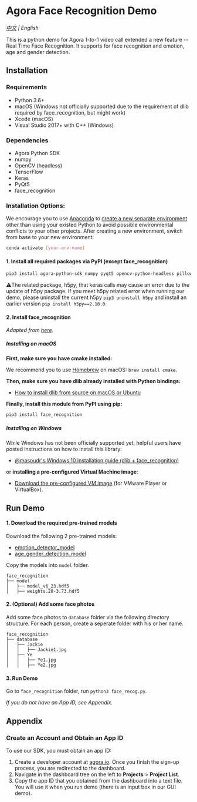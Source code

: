 # Agora Face Recognition Demo

*[中文](Readme.zh.md) | English*

This is a python demo for Agora 1-to-1 video call extended a new feature -- Real Time Face Recognition. It supports for face recognition and emotion, age and gender detection.



## Installation

### Requirements

- Python 3.6+
- macOS (Windows not officially supported due to the requirement of dlib required by face_recognition, but might work)
- Xcode (macOS)
- Visual Studio 2017+ with C++ (Windows)

### Dependencies

- Agora Python SDK
- numpy
- OpenCV (headless)
- TensorFlow
- Keras
- PyQt5
- face_recognition

### Installation Options:

We encourage you to use [Anaconda](https://www.anaconda.com/) to [create a new separate environment](https://docs.anaconda.com/anaconda/navigator/tutorials/manage-environments/#id3) other than using your existed Python to avoid possible environmental conflicts to your other projects. After creating a new environment, switch from base to your new environment:

```bash
conda activate [your-env-name]
```

#### 1. Install all required packages via PyPI (except face_recognition)

```bash
pip3 install agora-python-sdk numpy pyqt5 opencv-python-headless pillow keras tensorflow
```

⚠️The related package, h5py, that keras calls may cause an error due to the update of h5py package. If you meet h5py related error when running our demo, please uninstall the current h5py `pip3 uninstall h5py` and install an earlier version `pip install h5py==2.10.0`.

#### 2. Install face_recognition

*Adapted from [here](https://github.com/ageitgey/face_recognition/blob/master/README.md#installation).*

##### Installing on macOS

**First, make sure you have cmake installed:**

We recommend you to use [Homebrew](https://brew.sh/) on macOS: `brew install cmake`.

**Then, make sure you have dlib already installed with Python bindings:**

- [How to install dlib from source on macOS or Ubuntu](https://gist.github.com/ageitgey/629d75c1baac34dfa5ca2a1928a7aeaf)

**Finally, install this module from PyPI using pip:**

```bash
pip3 install face_recognition
```

##### Installing on Windows

While Windows has not been officially supported yet, helpful users have posted instructions on how to install this library:

- [@masoudr's Windows 10 installation guide (dlib + face_recognition)](https://github.com/ageitgey/face_recognition/issues/175#issue-257710508)

or **installing a pre-configured Virtual Machine image**:

- [Download the pre-configured VM image](https://medium.com/@ageitgey/try-deep-learning-in-python-now-with-a-fully-pre-configured-vm-1d97d4c3e9b) (for VMware Player or VirtualBox).

## Run Demo

#### 1. Download the required pre-trained models

Download the following 2 pre-trained models:

- [emotion_detector_model](https://github.com/priya-dwivedi/face_and_emotion_detection/blob/master/emotion_detector_models/model_v6_23.hdf5)
- [age_gender_detection_model](https://github.com/yu4u/age-gender-estimation/releases/download/v0.5/weights.28-3.73.hdf5)

Copy the models into `model` folder.

```
face_recognition
├── model
│   ├── model_v6_23.hdf5
│   ├── weights.28-3.73.hdf5
```

#### 2. (Optional) Add some face photos

Add some face photos to `database` folder via the following directory structure. For each person, create a seperate folder with his or her name.

```
face_recognition
├── database
│   ├── Jackie
│   │   ├── Jackie1.jpg
│   ├── Ye
│   │   ├── Ye1.jpg
│   │   ├── Ye2.jpg
```

#### 3. Run Demo

Go to `face_recognition` folder, run `python3 face_recog.py`.

*If you do not have an App ID, see Appendix.*



## Appendix

### Create an Account and Obtain an App ID

To use our SDK, you must obtain an app ID: 

1. Create a developer account at [agora.io](https://dashboard.agora.io/signin/). Once you finish the sign-up process, you are redirected to the dashboard.
2. Navigate in the dashboard tree on the left to **Projects** > **Project List**.
3. Copy the app ID that you obtained from the dashboard into a text file. You will use it when you run demo (there is an input box in our GUI demo).
